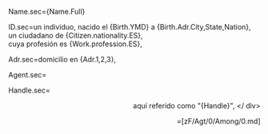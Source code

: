 Name.sec={Name.Full}

ID.sec=un individuo, nacido el {Birth.YMD} a {Birth.Adr.City,State,Nation},<br> un ciudadano de {Citizen.nationality.ES},<br> cuya profesión es {Work.profession.ES},

Adr.sec=domicilio en {Adr.1,2,3},

Agent.sec=</i>

Handle.sec=<div align="right"> aquí referido como "{Handle}", </ div>

=[zF/Agt/0/Among/0.md]